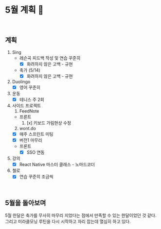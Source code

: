 # 5월 계획 🎁

<br/>

## 계획

1. Sing
   - 레슨곡 피드백 작성 및 연습 꾸준히
      - [x] 화려하지 않은 고백 - 규현
   - 축가 (5/14)
     - [x] 화려하지 않은 고백 - 규현
2. Duolingo
   - [x] 영어 꾸준히
3. 운동
   - [x] 테니스 주 2회
4. 사이드 프로젝트
   1. FeedNote 
     - 프론트
       1. [x] 키보드 가림현상 수정
   2. wont.do
     - [x] 매주 스프린트 미팅
     - [x] 버전1 마무리
     - 프론트
       - [x] SSO 연동
5. 강의
    - [x] React Native 마스터 클래스 - 노마드코더
6. 첼로
   - [x] 연습 꾸준히 조금씩

<br/>



## 5월을 돌아보며
 5월 한달은 축가를 무사히 마무리 지었다는 점에서 만족할 수 있는 한달이었던 것 같다.
그리고 미라클모닝 루틴을 다시 시작하고 자리 잡는데 열심히 하고 있다.
